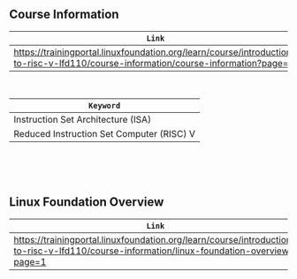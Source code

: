 ## Course Information

| `Link` |
| ------ |
| https://trainingportal.linuxfoundation.org/learn/course/introduction-to-risc-v-lfd110/course-information/course-information?page=1 |

<br />

| `Keyword` |
| --------- |
| Instruction Set Architecture (ISA) |
| Reduced Instruction Set Computer (RISC) V |

<br />
<br />
<br />



## Linux Foundation Overview

| `Link` |
| ------ |
| https://trainingportal.linuxfoundation.org/learn/course/introduction-to-risc-v-lfd110/course-information/linux-foundation-overview?page=1 |
